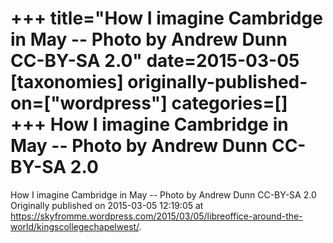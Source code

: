 +++
title="How I imagine Cambridge in May -- Photo by Andrew Dunn CC-BY-SA 2.0"
date=2015-03-05
[taxonomies]
originally-published-on=["wordpress"]
categories=[]
+++
How I imagine Cambridge in May -- Photo by Andrew Dunn CC-BY-SA 2.0
===================================================================

How I imagine Cambridge in May -- Photo by Andrew Dunn CC-BY-SA 2.0
Originally published on 2015-03-05 12:19:05 at https://skyfromme.wordpress.com/2015/03/05/libreoffice-around-the-world/kingscollegechapelwest/.
